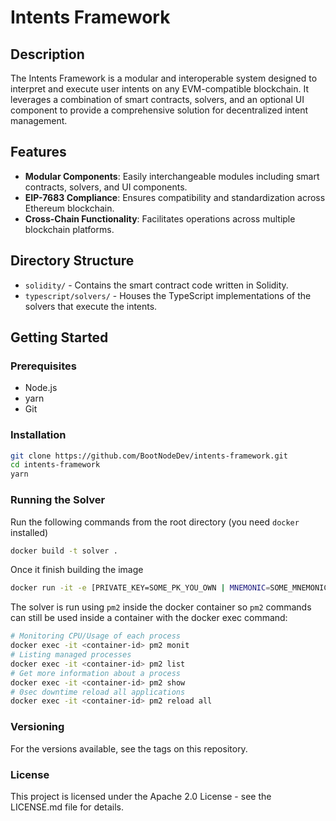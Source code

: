 # Intents Framework

## Description

The Intents Framework is a modular and interoperable system designed to interpret and execute user intents on any EVM-compatible blockchain. It leverages a combination of smart contracts, solvers, and an optional UI component to provide a comprehensive solution for decentralized intent management.

## Features

- **Modular Components**: Easily interchangeable modules including smart contracts, solvers, and UI components.
- **EIP-7683 Compliance**: Ensures compatibility and standardization across Ethereum blockchain.
- **Cross-Chain Functionality**: Facilitates operations across multiple blockchain platforms.

## Directory Structure

- `solidity/` - Contains the smart contract code written in Solidity.
- `typescript/solvers/` - Houses the TypeScript implementations of the solvers that execute the intents.

## Getting Started

### Prerequisites

- Node.js
- yarn
- Git

### Installation

```bash
git clone https://github.com/BootNodeDev/intents-framework.git
cd intents-framework
yarn
```

### Running the Solver

Run the following commands from the root directory (you need `docker` installed)

```bash
docker build -t solver .
```

Once it finish building the image

```bash
docker run -it -e [PRIVATE_KEY=SOME_PK_YOU_OWN | MNEMONIC=SOME_MNEMONIC_YOU_OWN] solver
```

The solver is run using `pm2` inside the docker container so `pm2` commands can still be used inside a container with the docker exec command:

```bash
# Monitoring CPU/Usage of each process
docker exec -it <container-id> pm2 monit
# Listing managed processes
docker exec -it <container-id> pm2 list
# Get more information about a process
docker exec -it <container-id> pm2 show
# 0sec downtime reload all applications
docker exec -it <container-id> pm2 reload all
```

### Versioning

For the versions available, see the tags on this repository.

### License

This project is licensed under the Apache 2.0 License - see the LICENSE.md file for details.
